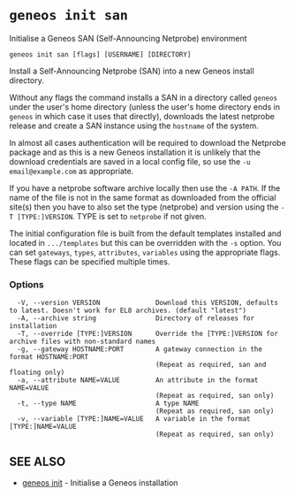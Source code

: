 # `geneos init san`

Initialise a Geneos SAN (Self-Announcing Netprobe) environment

```text
geneos init san [flags] [USERNAME] [DIRECTORY]
```

Install a Self-Announcing Netprobe (SAN) into a new Geneos install
directory.

Without any flags the command installs a SAN in a directory called
`geneos` under the user's home directory (unless the user's home
directory ends in `geneos` in which case it uses that directly),
downloads the latest netprobe release and create a SAN instance using
the `hostname` of the system.

In almost all cases authentication will be required to download the
Netprobe package and as this is a new Geneos installation it is unlikely
that the download credentials are saved in a local config file, so use
the `-u email@example.com` as appropriate.

If you have a netprobe software archive locally then use the `-A PATH`.
If the name of the file is not in the same format as downloaded from the
official site(s) then you have to also set the type (netprobe) and
version using the `-T [TYPE:]VERSION`. TYPE is set to `netprobe` if not
given. 

The initial configuration file is built from the default templates
installed and located in `.../templates` but this can be overridden with
the `-s` option. You can set `gateways`, `types`, `attributes`,
`variables` using the appropriate flags. These flags can be specified
multiple times.

### Options

```text
  -V, --version VERSION              Download this VERSION, defaults to latest. Doesn't work for EL8 archives. (default "latest")
  -A, --archive string               Directory of releases for installation
  -T, --override [TYPE:]VERSION      Override the [TYPE:]VERSION for archive files with non-standard names
  -g, --gateway HOSTNAME:PORT        A gateway connection in the format HOSTNAME:PORT
                                     (Repeat as required, san and floating only)
  -a, --attribute NAME=VALUE         An attribute in the format NAME=VALUE
                                     (Repeat as required, san only)
  -t, --type NAME                    A type NAME
                                     (Repeat as required, san only)
  -v, --variable [TYPE:]NAME=VALUE   A variable in the format [TYPE:]NAME=VALUE
                                     (Repeat as required, san only)
```

## SEE ALSO

* [geneos init](geneos_init.md)	 - Initialise a Geneos installation
